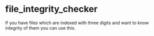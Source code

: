 # file_integrity_checker
If you have files which are indexed with three digits and want to know integrity of them you can use this.
